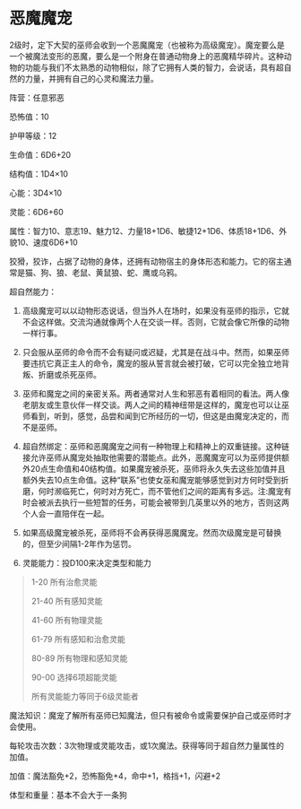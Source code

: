 # 恶魔魔宠

2级时，定下大契的巫师会收到一个恶魔魔宠（也被称为高级魔宠）。魔宠要么是一个被魔法变形的恶魔，要么是一个附身在普通动物身上的恶魔精华碎片。这种动物的功能与我们不太熟悉的动物相似，除了它拥有人类的智力，会说话，具有超自然的力量，并拥有自己的心灵和魔法力量。

阵营：任意邪恶

恐怖值：10

护甲等级：12

生命值：6D6+20

结构值：1D4×10

心能：3D4×10

灵能：6D6+60

属性：智力10、意志19、魅力12、力量18+1D6、敏捷12+1D6、体质18+1D6、外貌10、速度6D6+10

狡猾，狡诈，占据了动物的身体，还拥有动物宿主的身体形态和能力。它的宿主通常是猫、狗、狼、老鼠、黄鼠狼、蛇、鹰或乌鸦。

超自然能力：

1.  高级魔宠可以以动物形态说话，但当外人在场时，如果没有巫师的指示，它就不会这样做。交流沟通就像两个人在交谈一样。否则，它就会像它所像的动物一样行事。

2.  只会服从巫师的命令而不会有疑问或迟疑，尤其是在战斗中。然而，如果巫师要违抗它真正主人的命令，魔宠的服从誓言就会被打破，它可以完全独立地背叛、折磨或杀死巫师。

3.  巫师和魔宠之间的亲密关系。两者通常对人生和邪恶有着相同的看法。两人像老朋友或生意伙伴一样交谈。两人之间的精神纽带是这样的，魔宠也可以让巫师看到，听到，感觉，品尝和闻到它所经历的一切，但这是由魔宠决定的，而不是巫师。

4.  超自然绑定：巫师和恶魔魔宠之间有一种物理上和精神上的双重链接。这种链接允许巫师从魔宠处抽取他需要的潜能点。此外，恶魔魔宠可以为巫师提供额外20点生命值和40结构值。如果魔宠被杀死，巫师将永久失去这些加值并且额外失去10点生命值。这种“联系”也使女巫和魔宠能够感觉到对方何时受到折磨，何时濒临死亡，何时对方死亡，而不管他们之间的距离有多远。注:魔宠有时会被派去执行一些短暂的任务，可能会被带到几英里以外的地方，否则这两个人会一直陪伴在一起。

5.  如果高级魔宠被杀死，巫师将不会再获得恶魔魔宠。然而次级魔宠是可替换的，但至少间隔1-2年作为惩罚。

6.  灵能能力：投D100来决定类型和能力

> 1-20 所有治愈灵能
>
> 21-40 所有感知灵能
>
> 41-60 所有物理灵能
>
> 61-79 所有感知和治愈灵能
>
> 80-89 所有物理和感知灵能
>
> 90-00 选择6项超能灵能
>
> 所有灵能能力等同于6级灵能者

魔法知识：魔宠了解所有巫师已知魔法，但只有被命令或需要保护自己或巫师时才会使用。

每轮攻击次数：3次物理或灵能攻击，或1次魔法。获得等同于超自然力量属性的加值。

加值：魔法豁免+2，恐怖豁免+4，命中+1，格挡+1，闪避+2

体型和重量：基本不会大于一条狗
